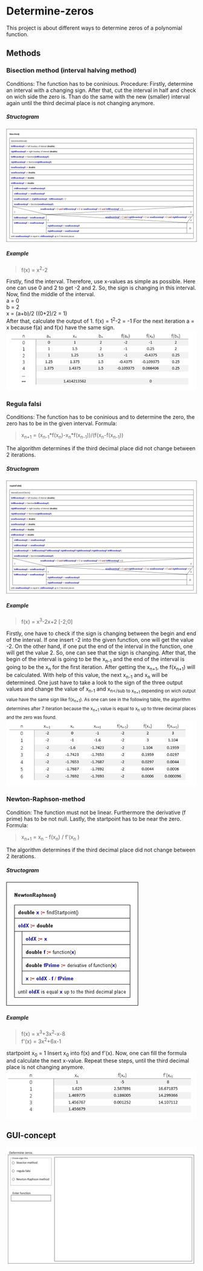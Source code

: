 # Determine-zeros

This project is about different ways to determine zeros of a polynomial function.

## Methods

### Bisection method (interval halving method)
Conditions: The function has to be coninious.
Procedure: Firstly, determine an interval with a changing sign. After that, cut the interval in half and check on wich side the zero is. Than do the same with the new (smaller) interval again until the third decimal place is not changing anymore.
##### Structogram
![bisection](https://github.com/JoBo33/Determine-zeros/blob/main/Diagrams/bisection%20structogram.png "bisection structogram")
##### Example
> f(x) = x<sup>2</sup>-2

Firstly, find the interval. Therefore, use x-values as simple as possible. Here one can use 0 and 2 to get -2 and 2. So, the sign is changing in this interval. Now, find the middle of the interval.  
a = 0  
b = 2  
x = (a+b)/2  ((0+2)/2 = 1)  
After that, calculate the output of 1. f(x) = 1<sup>2</sup>-2 = -1
For the next iteration a = x because f(a) and f(x) have the same sign.
![bisection](https://github.com/JoBo33/Determine-zeros/blob/main/Examples/Bisection%20example%20table.png "bisection example table")
### Regula falsi
Conditions: The function has to be coninious and to determine the zero, the zero has to be in the given interval.
Formula: 
> x<sub>n+1</sub> = (x<sub>n-1</sub>*f(x<sub>n</sub>)-x<sub>n</sub>*f(x<sub>n-1</sub>))/(f(x<sub>n</sub>-f(x<sub>n-1</sub>)) 

The algorithm determines if the third decimal place did not change between 2 iterations.  
##### Structogram
![Regula falsi](https://github.com/JoBo33/Determine-zeros/blob/main/Diagrams/regulaFalsi%20structogram.png "Regula falsi structogram")
##### Example
> f(x) = x<sup>3</sup>-2x+2 [-2;0]

Firstly, one have to check if the sign is changing between the begin and end of the interval. If one insert -2 into the given function, one will get the value -2. On the other hand, if one put the end of the interval in the function, one will get the value 2. So, one can see that the sign is changing. After that, the begin of the interval is going to be the x<sub>n-1</sub> and the end of the interval is going to be the x<sub>n</sub> for the first iteration. After getting the x<sub>n+1</sub>, the f(x<sub>n+1</sub>) will be calculated. With help of this value, the next x<sub>n-1</sub> and  x<sub>n</sub> will be determined. One just have to take a look to the sign of the three output values and change the value of x<sub>n-1</sub> and  x<sub>n</sub to x<sub>n+1</sub> depending on wich output value have the same sign like f(x<sub>n+1</sub>).
As one can see in the following table, the algorithm determines after 7 iteration because the x<sub>n+1</sub> value is equal to x<sub>n</sub> up to three decimal places and the zero was found.
![regula-falsi](https://github.com/JoBo33/Determine-zeros/blob/main/Examples/Regula%20falsi%20example%20table.png "Regula falsi example table")

### Newton-Raphson-method
Condition: The function must not be linear. Furthermore the derivative (f prime) has to be not null. Lastly, the startpoint has to be near the zero.
Formula: 
> x<sub>n+1</sub>  = x<sub>n</sub> - f(x<sub>n</sub>) / f'(x<sub>n</sub> )

The algorithm determines if the third decimal place did not change between 2 iterations. 
##### Structogram
![Newton-Raphson](https://github.com/JoBo33/Determine-zeros/blob/main/Diagrams/NewtonRaphson%20structogram.png "Newton-Raphson structogram")
##### Example
> f(x) = x<sup>3</sup>+3x<sup>2</sup>-x-8  
> f'(x) = 3x<sup>2</sup>+6x-1

startpoint x<sub>0</sub> = 1
Insert x<sub>0</sub> into f(x) and f'(x). Now, one can fill the formula and calculate the next x-value. Repeat these steps, until the third decimal place is not changing anymore.  
![Newton-Raphson](https://github.com/JoBo33/Determine-zeros/blob/main/Examples/Newton-Raphson%20example%20table.png "Newton-Raphson example-table")
## GUI-concept
![GUI](https://github.com/JoBo33/Determine-zeros/blob/main/Examples/GUI-concept.png "GUI-concept")





















